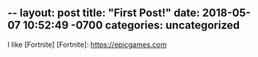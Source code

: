 --
layout: post
title:  "First Post!"
date:   2018-05-07 10:52:49 -0700
categories: uncategorized
---

I like [Fortnite]
[Fortnite]: https://epicgames.com
